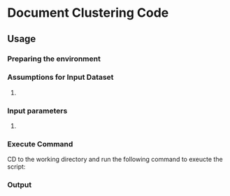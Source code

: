 # Document Clustering Code

## Usage



### Preparing the environment



### Assumptions for Input Dataset

1. 

### Input parameters

1. 

### Execute Command

CD to the working directory and run the following command to exeucte the script:


### Output



